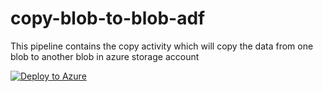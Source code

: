 # copy-blob-to-blob-adf
This pipeline contains the copy activity which will copy the data from one blob to another blob in azure storage account

[![Deploy to Azure](https://aka.ms/deploytoazurebutton)](https://portal.azure.com/#create/Microsoft.Template/uri/https%3A%2F%2Fraw.githubusercontent.com%2Fassadullah96%2Fcopy-blob-to-blob-adf%2Fmain%2Farm_template.json)
